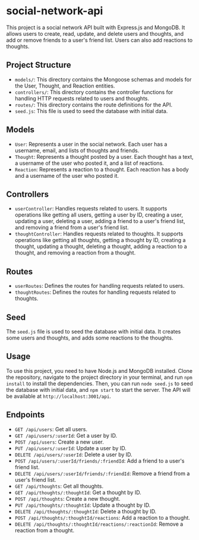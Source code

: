 # social-network-api

This project is a social network API built with Express.js and MongoDB. It allows users to create, read, update, and delete users and thoughts, and add or remove friends to a user's friend list. Users can also add reactions to thoughts.

## Project Structure

- `models/`: This directory contains the Mongoose schemas and models for the User, Thought, and Reaction entities.
- `controllers/`: This directory contains the controller functions for handling HTTP requests related to users and thoughts.
- `routes/`: This directory contains the route definitions for the API.
- `seed.js`: This file is used to seed the database with initial data.

## Models

- `User`: Represents a user in the social network. Each user has a username, email, and lists of thoughts and friends.
- `Thought`: Represents a thought posted by a user. Each thought has a text, a username of the user who posted it, and a list of reactions.
- `Reaction`: Represents a reaction to a thought. Each reaction has a body and a username of the user who posted it.

## Controllers

- `userController`: Handles requests related to users. It supports operations like getting all users, getting a user by ID, creating a user, updating a user, deleting a user, adding a friend to a user's friend list, and removing a friend from a user's friend list.
- `thoughtController`: Handles requests related to thoughts. It supports operations like getting all thoughts, getting a thought by ID, creating a thought, updating a thought, deleting a thought, adding a reaction to a thought, and removing a reaction from a thought.

## Routes

- `userRoutes`: Defines the routes for handling requests related to users.
- `thoughtRoutes`: Defines the routes for handling requests related to thoughts.

## Seed

The `seed.js` file is used to seed the database with initial data. It creates some users and thoughts, and adds some reactions to the thoughts.

## Usage

To use this project, you need to have Node.js and MongoDB installed. Clone the repository, navigate to the project directory in your terminal, and run `npm install` to install the dependencies. Then, you can run `node seed.js` to seed the database with initial data, and `npm start` to start the server. The API will be available at `http://localhost:3001/api`.

## Endpoints

- `GET /api/users`: Get all users.
- `GET /api/users/:userId`: Get a user by ID.
- `POST /api/users`: Create a new user.
- `PUT /api/users/:userId`: Update a user by ID.
- `DELETE /api/users/:userId`: Delete a user by ID.
- `POST /api/users/:userId/friends/:friendId`: Add a friend to a user's friend list.
- `DELETE /api/users/:userId/friends/:friendId`: Remove a friend from a user's friend list.
- `GET /api/thoughts`: Get all thoughts.
- `GET /api/thoughts/:thoughtId`: Get a thought by ID.
- `POST /api/thoughts`: Create a new thought.
- `PUT /api/thoughts/:thoughtId`: Update a thought by ID.
- `DELETE /api/thoughts/:thoughtId`: Delete a thought by ID.
- `POST /api/thoughts/:thoughtId/reactions`: Add a reaction to a thought.
- `DELETE /api/thoughts/:thoughtId/reactions/:reactionId`: Remove a reaction from a thought.